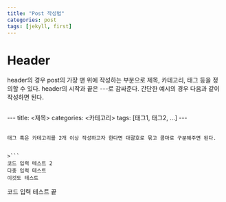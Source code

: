 ```yaml
---
title: "Post 작성법"
categories: post
tags: [jekyll, first]
---
```


# Header

header의 경우 post의 가장 맨 위에 작성하는 부분으로 제목, 카테고리, 태그 등을 정의할 수 있다.
header의 시작과 끝은 \---로 감싸준다. 간단한 예시의 경우 다음과 같이 작성하면 된다.

>```
\---
title: <제목>
categories: <카테고리>
tags: [태그1, 태그2, ...]
\---
```

태그 혹은 카테고리를 2개 이상 작성하고자 한다면 대괄호로 묶고 콤마로 구분해주면 된다.


>```
코드 입력 테스트 2
다중 입력 테스트
이것도 테스트
```

코드 입력 테스트 끝
